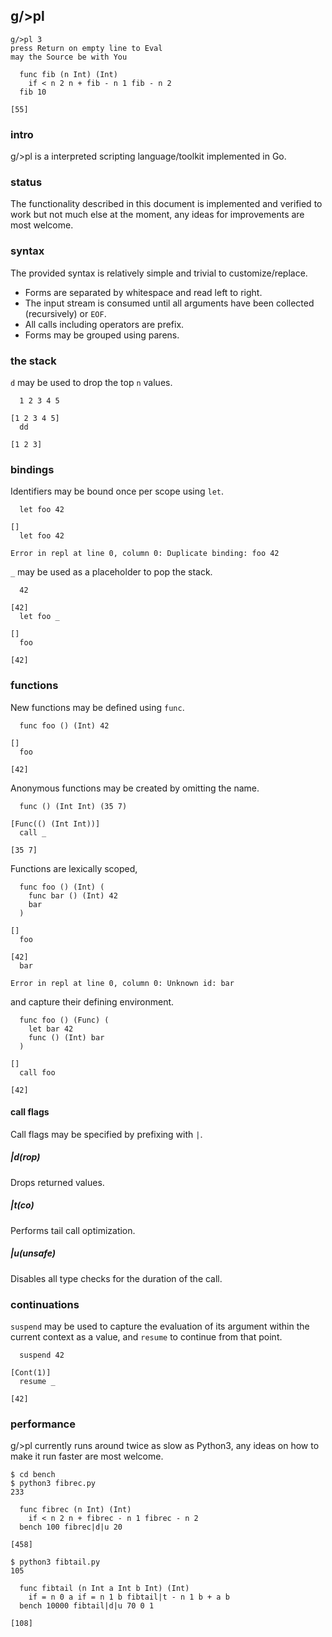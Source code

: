 ## g/>pl

```
g/>pl 3
press Return on empty line to Eval
may the Source be with You

  func fib (n Int) (Int) 
    if < n 2 n + fib - n 1 fib - n 2
  fib 10

[55]
```

### intro
g/>pl is a interpreted scripting language/toolkit implemented in Go.

### status
The functionality described in this document is implemented and verified to work but not much else at the moment, any ideas for improvements are most welcome.

### syntax
The provided syntax is relatively simple and trivial to customize/replace.

- Forms are separated by whitespace and read left to right.
- The input stream is consumed until all arguments have been collected (recursively) or `EOF`.
- All calls including operators are prefix.
- Forms may be grouped using parens.

### the stack
`d` may be used to drop the top `n` values.

```
  1 2 3 4 5

[1 2 3 4 5]
  dd

[1 2 3]
```

### bindings
Identifiers may be bound once per scope using `let`.

```
  let foo 42

[]
  let foo 42

Error in repl at line 0, column 0: Duplicate binding: foo 42
```

`_` may be used as a placeholder to pop the stack.

```
  42

[42]
  let foo _

[]
  foo

[42]
```

### functions
New functions may be defined using `func`.

```
  func foo () (Int) 42

[]
  foo

[42]
```

Anonymous functions may be created by omitting the name.

```
  func () (Int Int) (35 7)

[Func(() (Int Int))]
  call _

[35 7]
```

Functions are lexically scoped,

```
  func foo () (Int) (
    func bar () (Int) 42
    bar
  )

[]
  foo

[42]
  bar

Error in repl at line 0, column 0: Unknown id: bar
```

and capture their defining environment.

```
  func foo () (Func) (
    let bar 42
    func () (Int) bar
  )

[]
  call foo

[42]
```

#### call flags
Call flags may be specified by prefixing with `|`.

##### |d(rop)
Drops returned values.

##### |t(co)
Performs tail call optimization.

##### |u(unsafe)
Disables all type checks for the duration of the call.

### continuations
`suspend` may be used to capture the evaluation of its argument within the current context as a value, and `resume` to continue from that point.

```
  suspend 42

[Cont(1)]
  resume _

[42]
```

### performance
g/>pl currently runs around twice as slow as Python3, any ideas on how to make it run faster are most welcome.

```
$ cd bench
$ python3 fibrec.py
233
```

```
  func fibrec (n Int) (Int) 
    if < n 2 n + fibrec - n 1 fibrec - n 2
  bench 100 fibrec|d|u 20

[458]
```

```
$ python3 fibtail.py
105
```

```
  func fibtail (n Int a Int b Int) (Int)
    if = n 0 a if = n 1 b fibtail|t - n 1 b + a b
  bench 10000 fibtail|d|u 70 0 1

[108]
```